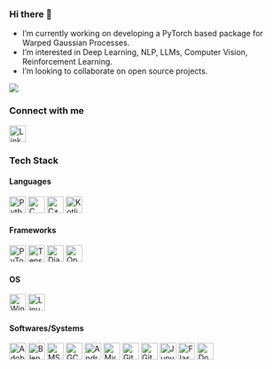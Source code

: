 ### Hi there 👋

- I’m currently working on developing a PyTorch based package for Warped Gaussian Processes.
- I’m interested in Deep Learning, NLP, LLMs, Computer Vision, Reinforcement Learning.
- I’m looking to collaborate on open source projects.
  
![](https://komarev.com/ghpvc/?username=supersjgk&color=blue)

### Connect with me
<a href="https://www.linkedin.com/in/aairishsingh/" title="Linkedin_Profile"><img src="https://github.com/get-icon/geticon/raw/master/icons/linkedin-icon.svg" alt="LinkedIn" width="30px" height="30px"></a>

### Tech Stack
#### Languages
<img src="https://github.com/get-icon/geticon/raw/master/icons/python.svg" alt="Python" width="30px" height="30px"> <img src="https://github.com/get-icon/geticon/raw/master/icons/c.svg" alt="C" width="30px" height="30px"> <img src="https://github.com/get-icon/geticon/raw/master/icons/c-plusplus.svg" alt="C++" width="30px" height="30px"> <img src="https://github.com/get-icon/geticon/raw/master/icons/kotlin.svg" alt="Kotlin" width="30px" height="30px">

#### Frameworks
<img src="https://github.com/get-icon/geticon/raw/master/icons/pytorch.svg" alt="PyTorch" width="30px" height="30px"> <img src="https://github.com/get-icon/geticon/raw/master/icons/tensorflow.svg" alt="TensorFlow" width="30px" height="30px"> <img src="https://github.com/get-icon/geticon/raw/master/icons/django.svg" alt="Django" width="30px" height="30px"> <img src="https://github.com/get-icon/geticon/raw/master/icons/opencv.svg" alt="OpenCV" width="30px" height="30px">

#### OS
<img src="https://github.com/get-icon/geticon/blob/master/icons/microsoft-windows.svg" alt="Windows" width="30px" height="30px"></a> <img src="https://github.com/get-icon/geticon/blob/master/icons/linux-tux.svg" alt="Linux" width="30px" height="30px">

#### Softwares/Systems
<img src="https://github.com/get-icon/geticon/blob/master/icons/adobe-photoshop.svg" alt="Adobe_Photoshop" width="30px" height="30px"> <img src="https://github.com/get-icon/geticon/blob/master/icons/blender.svg" alt="Blender3D" width="30px" height="30px"> <img src="https://github.com/get-icon/geticon/blob/master/icons/azure-icon.svg" alt="MS_Azure" width="30px" height="30px"> <img src="https://github.com/get-icon/geticon/blob/master/icons/google-cloud-platform.svg" alt="GCP" width="30px" height="30px"> <img src="https://github.com/get-icon/geticon/blob/master/icons/android-icon.svg" alt="Android" width="30px" height="30px"> <img src="https://github.com/get-icon/geticon/blob/master/icons/mysql.svg" alt="MySQL" width="30px" height="30px"> <img src="https://github.com/get-icon/geticon/blob/master/icons/git-icon.svg" alt="Git" width="30px" height="30px"> <img src="https://github.com/get-icon/geticon/blob/master/icons/github-icon.svg" alt="GitHub" width="30px" height="30px"> <img src="https://github.com/get-icon/geticon/blob/master/icons/jupyter.svg" alt="Jupyter" width="30px" height="30px"> <img src="https://github.com/get-icon/geticon/blob/master/icons/flask.svg" alt="Flask" width="30px" height="30px"> <img src="https://github.com/get-icon/geticon/blob/master/icons/docker-icon.svg" alt="Docker" width="30px" height="30px">
